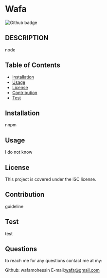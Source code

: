 # Wafa
  ![Github badge](https://img.shields.io/badge/license-ISC-blue)

## DESCRIPTION
node

## Table of Contents

* [Installation](#installation)
* [Usage](#usage)
* [License](#license)
* [Contribution](#contribution)
* [Test](#test)

## Installation
nnpm

## Usage
I do not know

## License

  This project is covered under the ISC license.
  

## Contribution
guideline

## Test
test 


## Questions

to reach me for any questions contact me at my:

Github: wafamohessin
E-mail:wafa@gmail.com

